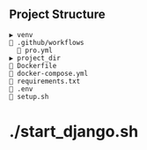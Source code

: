 ## Project Structure
```
▶️ venv
🔽 .github/workflows
  📄 pro.yml
▶️ project_dir
📄 Dockerfile
📄 docker-compose.yml
📄 requirements.txt
📄 .env
📄 setup.sh
```

# ./start_django.sh
